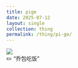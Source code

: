 ```yaml
---
title: pige
date: 2025-07-12
layout: single
collection: thing
permalink: /thing/pi-ge/
---
```


![](https://s21.ax1x.com/2025/07/11/pVlZFKI.jpg)  
✏️ “乔包吃饭”